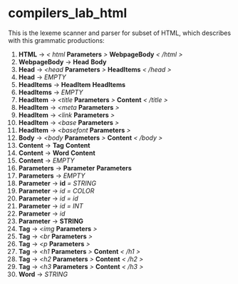  compilers_lab_html
================
This is the lexeme scanner and parser for subset of HTML, which describes with this grammatic productions:

1. **HTML** -> *< html* **Parameters** *>* **WebpageBody** *< /html >*
2. **WebpageBody** -> **Head** **Body**
3. **Head** -> *<head* **Parameters** *>* **HeadItems** *< /head >*
4. **Head** -> *EMPTY*
5. **HeadItems** -> **HeadItem** **HeadItems**
6. **HeadItems** -> *EMPTY*
7. **HeadItem** -> *<title* **Parameters** *>* **Content** *< /title >* 
8. **HeadItem** -> *<meta* **Parameters** *>* 
9. **HeadItem** -> *<link* **Parameters** *>* 
10. **HeadItem** -> *<base* **Parameters** *>* 
11. **HeadItem** -> *<basefont* **Parameters** *>* 
12. **Body** -> *<body* **Parameters** *>* **Content** *< /body >* 
13. **Content** -> **Tag** **Content** 
14. **Content** -> **Word** **Content** 
15. **Content** -> *EMPTY* 
16. **Parameters** -> **Parameter** **Parameters** 
17. **Parameters** -> *EMPTY*
18. **Parameter** -> **id** *=* *STRING* 
19. **Parameter** -> *id* *=* *COLOR*
20. **Parameter** -> *id* *=* *id* 
21. **Parameter** -> *id* *=* *INT*
22. **Parameter** -> *id*
23. **Parameter** -> **STRING**
24. **Tag** -> *<img* **Parameters** *>*
25. **Tag** -> *<br* **Parameters** *>*
26. **Tag** -> *<p* **Parameters** *>* 
27. **Tag** -> *<h1* **Parameters** *>* **Content** *< /h1 >* 
28. **Tag** -> *<h2* **Parameters** *>* **Content** *< /h2 >* 
29. **Tag** -> *<h3* **Parameters** *>* **Content** *< /h3 >* 
30. **Word** -> *STRING*
